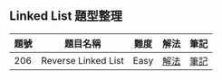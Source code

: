 ## Linked List 題型整理

| 題號 | 題目名稱 | 難度 | 解法 | 筆記 |
|------|----------|------|------|------|
| 206 | Reverse Linked List | Easy | [解法](206_reverse_linked_list/solution.go) | [筆記](206_reverse_linked_list/README.md) |
